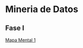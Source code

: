 # Mineria de Datos

## Fase I
[Mapa Mental 1](https://github.com/XimenaCS/Mineria_de_Datos/blob/main/MapaMental_1_1850231.pdf)
